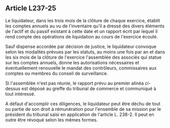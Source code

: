 Article L237-25
----
Le liquidateur, dans les trois mois de la clôture de chaque exercice, établit
les comptes annuels au vu de l'inventaire qu'il a dressé des divers éléments de
l'actif et du passif existant à cette date et un rapport écrit par lequel il
rend compte des opérations de liquidation au cours de l'exercice écoulé.

Sauf dispense accordée par décision de justice, le liquidateur convoque selon
les modalités prévues par les statuts, au moins une fois par an et dans les six
mois de la clôture de l'exercice l'assemblée des associés qui statue sur les
comptes annuels, donne les autorisations nécessaires et éventuellement
renouvelle le mandat des contrôleurs, commissaires aux comptes ou membres du
conseil de surveillance.

Si l'assemblée n'est pas réunie, le rapport prévu au premier alinéa ci-dessus
est déposé au greffe du tribunal de commerce et communiqué à tout intéressé.

A défaut d'accomplir ces diligences, le liquidateur peut être déchu de tout ou
partie de son droit à rémunération pour l'ensemble de sa mission par le
président du tribunal saisi en application de l'article L. 238-2. Il peut en
outre être révoqué selon les mêmes formes.
